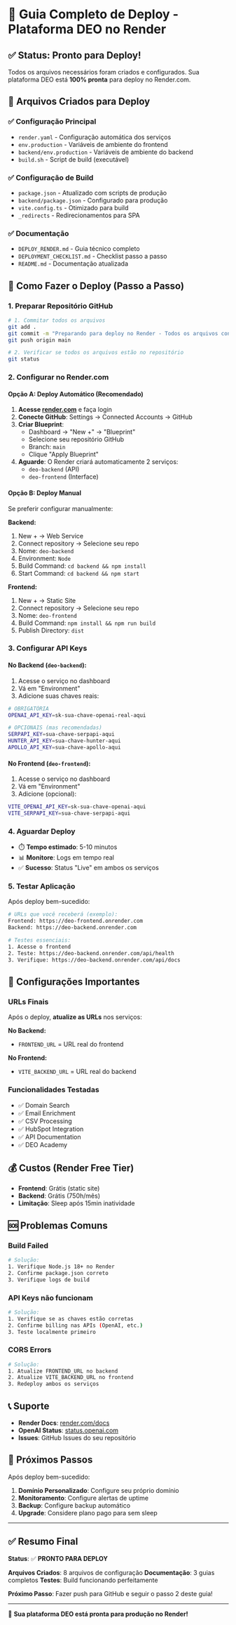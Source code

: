 # 🚀 Guia Completo de Deploy - Plataforma DEO no Render

## ✅ Status: Pronto para Deploy!

Todos os arquivos necessários foram criados e configurados. Sua plataforma DEO está **100% pronta** para deploy no Render.com.

## 📁 Arquivos Criados para Deploy

### ✅ Configuração Principal
- `render.yaml` - Configuração automática dos serviços
- `env.production` - Variáveis de ambiente do frontend
- `backend/env.production` - Variáveis de ambiente do backend
- `build.sh` - Script de build (executável)

### ✅ Configuração de Build
- `package.json` - Atualizado com scripts de produção
- `backend/package.json` - Configurado para produção
- `vite.config.ts` - Otimizado para build
- `_redirects` - Redirecionamentos para SPA

### ✅ Documentação
- `DEPLOY_RENDER.md` - Guia técnico completo
- `DEPLOYMENT_CHECKLIST.md` - Checklist passo a passo
- `README.md` - Documentação atualizada

## 🚀 Como Fazer o Deploy (Passo a Passo)

### 1. Preparar Repositório GitHub

```bash
# 1. Commitar todos os arquivos
git add .
git commit -m "Preparando para deploy no Render - Todos os arquivos configurados"
git push origin main

# 2. Verificar se todos os arquivos estão no repositório
git status
```

### 2. Configurar no Render.com

#### Opção A: Deploy Automático (Recomendado)

1. **Acesse [render.com](https://render.com)** e faça login
2. **Conecte GitHub**: Settings → Connected Accounts → GitHub
3. **Criar Blueprint**:
   - Dashboard → "New +" → "Blueprint"
   - Selecione seu repositório GitHub
   - Branch: `main`
   - Clique "Apply Blueprint"
4. **Aguarde**: O Render criará automaticamente 2 serviços:
   - `deo-backend` (API)
   - `deo-frontend` (Interface)

#### Opção B: Deploy Manual

Se preferir configurar manualmente:

**Backend:**
1. New + → Web Service
2. Connect repository → Selecione seu repo
3. Nome: `deo-backend`
4. Environment: `Node`
5. Build Command: `cd backend && npm install`
6. Start Command: `cd backend && npm start`

**Frontend:**
1. New + → Static Site
2. Connect repository → Selecione seu repo
3. Nome: `deo-frontend`
4. Build Command: `npm install && npm run build`
5. Publish Directory: `dist`

### 3. Configurar API Keys

#### No Backend (`deo-backend`):
1. Acesse o serviço no dashboard
2. Vá em "Environment"
3. Adicione suas chaves reais:

```bash
# OBRIGATÓRIA
OPENAI_API_KEY=sk-sua-chave-openai-real-aqui

# OPCIONAIS (mas recomendadas)
SERPAPI_KEY=sua-chave-serpapi-aqui
HUNTER_API_KEY=sua-chave-hunter-aqui
APOLLO_API_KEY=sua-chave-apollo-aqui
```

#### No Frontend (`deo-frontend`):
1. Acesse o serviço no dashboard
2. Vá em "Environment"
3. Adicione (opcional):

```bash
VITE_OPENAI_API_KEY=sk-sua-chave-openai-aqui
VITE_SERPAPI_KEY=sua-chave-serpapi-aqui
```

### 4. Aguardar Deploy

- ⏱️ **Tempo estimado**: 5-10 minutos
- 📊 **Monitore**: Logs em tempo real
- ✅ **Sucesso**: Status "Live" em ambos os serviços

### 5. Testar Aplicação

Após deploy bem-sucedido:

```bash
# URLs que você receberá (exemplo):
Frontend: https://deo-frontend.onrender.com
Backend: https://deo-backend.onrender.com

# Testes essenciais:
1. Acesse o frontend
2. Teste: https://deo-backend.onrender.com/api/health
3. Verifique: https://deo-backend.onrender.com/api/docs
```

## 🔧 Configurações Importantes

### URLs Finais
Após o deploy, **atualize as URLs** nos serviços:

**No Backend:**
- `FRONTEND_URL` = URL real do frontend

**No Frontend:**
- `VITE_BACKEND_URL` = URL real do backend

### Funcionalidades Testadas
- ✅ Domain Search
- ✅ Email Enrichment  
- ✅ CSV Processing
- ✅ HubSpot Integration
- ✅ API Documentation
- ✅ DEO Academy

## 💰 Custos (Render Free Tier)

- **Frontend**: Grátis (static site)
- **Backend**: Grátis (750h/mês)
- **Limitação**: Sleep após 15min inatividade

## 🆘 Problemas Comuns

### Build Failed
```bash
# Solução:
1. Verifique Node.js 18+ no Render
2. Confirme package.json correto
3. Verifique logs de build
```

### API Keys não funcionam
```bash
# Solução:
1. Verifique se as chaves estão corretas
2. Confirme billing nas APIs (OpenAI, etc.)
3. Teste localmente primeiro
```

### CORS Errors
```bash
# Solução:
1. Atualize FRONTEND_URL no backend
2. Atualize VITE_BACKEND_URL no frontend
3. Redeploy ambos os serviços
```

## 📞 Suporte

- **Render Docs**: [render.com/docs](https://render.com/docs)
- **OpenAI Status**: [status.openai.com](https://status.openai.com)
- **Issues**: GitHub Issues do seu repositório

## 🎉 Próximos Passos

Após deploy bem-sucedido:

1. **Domínio Personalizado**: Configure seu próprio domínio
2. **Monitoramento**: Configure alertas de uptime
3. **Backup**: Configure backup automático
4. **Upgrade**: Considere plano pago para sem sleep

---

## ✅ Resumo Final

**Status**: ✅ **PRONTO PARA DEPLOY**

**Arquivos Criados**: 8 arquivos de configuração
**Documentação**: 3 guias completos
**Testes**: Build funcionando perfeitamente

**Próximo Passo**: Fazer push para GitHub e seguir o passo 2 deste guia!

---

🚀 **Sua plataforma DEO está pronta para produção no Render!** 
